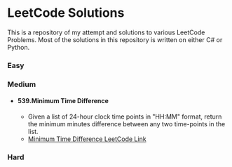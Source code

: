 # LeetCode Solutions

This is a repository of my attempt and solutions to various LeetCode Problems. Most of the solutions in this repository is written on either C# or Python.


### Easy


### Medium


- #### 539.Minimum Time Difference
    - Given a list of 24-hour clock time points in "HH:MM" format, return the minimum minutes difference between any two time-points in the list.
    - [Minimum Time Difference LeetCode Link](https://leetcode.com/problems/minimum-time-difference/)


### Hard